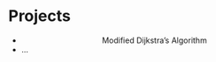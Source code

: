 # Projects

<ul>
  <li align="center">Modified Dijkstra’s Algorithm <br>
<!--   <img width="600" height="500" src="images/dijkstra.png"> -->
  </li>
  <li>...</li>
</ul>


